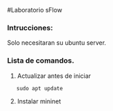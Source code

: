 #Laboratorio sFlow
### Intrucciones: 
Solo necesitaran su ubuntu server.
### Lista de comandos.
1. Actualizar antes de iniciar 
```
   sudo apt update
   ```
2. Instalar mininet
   
